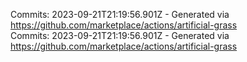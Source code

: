 Commits: 2023-09-21T21:19:56.901Z - Generated via https://github.com/marketplace/actions/artificial-grass
<br>
Commits: 2023-09-21T21:19:56.901Z - Generated via https://github.com/marketplace/actions/artificial-grass
<br>
